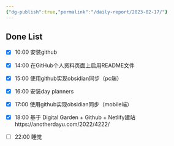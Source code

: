 ```yaml
---
{"dg-publish":true,"permalink":"/daily-report/2023-02-17/"}
---
```


## Done List
- [x] 10:00 安装github
- [x] 14:00 在GitHub个人资料页面上启用README文件
- [x] 15:00 使用github实现obsidian同步（pc端）
- [x] 16:00 安装day planners
- [x] 17:00 使用github实现obsidian同步（mobile端）
- [x] 18:00 基于 Digital Garden + Github + Netlify建站https://anotherdayu.com/2022/4222/
- [ ] 22:00 睡觉

